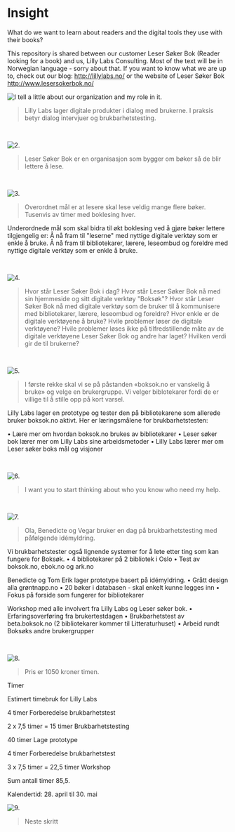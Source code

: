 Insight
=======

What do we want to learn about readers and the digital tools they use with their books?

This repository is shared between our customer Leser Søker Bok (Reader looking for a book) and us, Lilly Labs Consulting. Most of the text will be in Norwegian language - sorry about that. If you want to know what we are up to, check out our blog: http://lillylabs.no/ or the website of Leser Søker Bok http://www.lesersokerbok.no/

![I tell a little about our organization and my role in it.](http://photos-d.ak.instagram.com/hphotos-ak-prn/10326584_281882358648163_1979255148_n.jpg)

> Lilly Labs lager digitale produkter i dialog med brukerne. I praksis betyr dialog intervjuer og brukbarhetstesting.

<br />

![2.](http://photos-e.ak.instagram.com/hphotos-ak-prn/10362256_236302276577940_375058090_n.jpg)

> Leser Søker Bok er en organisasjon som bygger om bøker så de blir lettere å lese.

<br />

![3. ](http://photos-f.ak.instagram.com/hphotos-ak-prn/924377_410439169099357_1427135916_n.jpg)

> Overordnet mål er at lesere skal lese veldig mange flere bøker. Tusenvis av timer med boklesing hver.

Underordnede mål som skal bidra til økt boklesing ved å gjøre bøker lettere tilgjengelig er:
Å nå fram til "leserne" med nyttige digitale verktøy som er enkle å bruke.
Å nå fram til bibliotekarer, lærere, leseombud og foreldre med nyttige digitale verktøy som er enkle å bruke.

<br />

![4. ](http://photos-e.ak.instagram.com/hphotos-ak-prn/925496_295102020655900_1149333439_n.jpg)

> Hvor står Leser Søker Bok i dag?
Hvor står Leser Søker Bok nå med sin hjemmeside og sitt digitale verktøy "Boksøk"?
Hvor står Leser Søker Bok nå med digitale verktøy som de bruker til å kommunisere med bibliotekarer, lærere, leseombud og foreldre?
Hvor enkle er de digitale verktøyene å bruke?
Hvile problemer løser de digitale verktøyene?
Hvile problemer løses ikke på tilfredstillende måte av de digitale verktøyene Leser Søker Bok og andre har laget?
Hvilken verdi gir de til brukerne?
<br />

![5. ](http://photos-c.ak.instagram.com/hphotos-ak-prn/1168852_739706389386226_2004069829_n.jpg)

> I første rekke skal vi se på påstanden «boksok.no er vanskelig å bruke» og velge en brukergruppe. Vi velger biblotekarer fordi de er villige til å stille opp på kort varsel.

Lilly Labs lager en prototype og tester den på bibliotekarene som allerede bruker boksok.no aktivt. Her er læringsmålene for brukbarhetstesten:

• Lære mer om hvordan boksok.no brukes av bibliotekarer 
• Leser søker bok lærer mer om Lilly Labs sine arbeidsmetoder 
• Lilly Labs lærer mer om Leser søker boks mål og visjoner

<br />

![6. ](http://photos-g.ak.instagram.com/hphotos-ak-prn/923978_732803406771718_1872217354_n.jpg)

> I want you to start thinking about who you know who need my help.

<br />

![7. ](http://photos-d.ak.instagram.com/hphotos-ak-frc/1742791_463754097101875_1743184789_n.jpg)

> Ola, Benedicte og Vegar bruker en dag på brukbarhetstesting med påfølgende idémyldring. 

Vi brukbarhetstester også lignende systemer for å lete etter ting som kan fungere for Boksøk. 
• 4 bibliotekarer på 2 bibliotek i Oslo 
• Test av boksok.no, ebok.no og ark.no 

Benedicte og Tom Erik lager prototype basert på idémyldring. 
• Grått design alla grøntnapp.no 
• 20 bøker i databasen - skal enkelt kunne legges inn 
• Fokus på forside som fungerer for bibliotekarer 

Workshop med alle involvert fra Lilly Labs og Leser søker bok. 
• Erfaringsoverføring fra brukertestdagen 
• Brukbarhetstest av beta.boksok.no (2 bibliotekarer kommer til Litteraturhuset) 
• Arbeid rundt Boksøks andre brukergrupper

<br />

![8. ](http://photos-h.ak.instagram.com/hphotos-ak-ash/10358376_793904697294479_959716765_n.jpg)

> Pris er 1050 kroner timen.

Timer

Estimert timebruk for Lilly Labs

4 timer  Forberedelse brukbarhetstest

2 x 7,5 timer = 15 timer  Brukbarhetstesting

40 timer Lage prototype

4 timer Forberedelse brukbarhetstest

3 x 7,5 timer = 22,5 timer  Workshop

Sum antall timer 85,5.

Kalendertid: 28. april til 30. mai
<br />

![9. ](http://photos-a.ak.instagram.com/hphotos-ak-prn/10401814_516875338435080_547715930_n.jpg)

> Neste skritt


